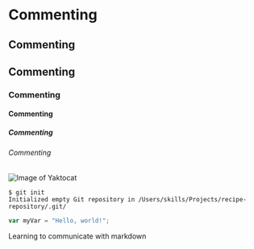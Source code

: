 # Commenting
## Commenting
## Commenting
### Commenting
#### Commenting
##### Commenting
###### Commenting

![Image of Yaktocat](https://octodex.github.com/images/yaktocat.png)

```
$ git init
Initialized empty Git repository in /Users/skills/Projects/recipe-repository/.git/
```

``` javascript
var myVar = "Hello, world!";
```

Learning to communicate with markdown

